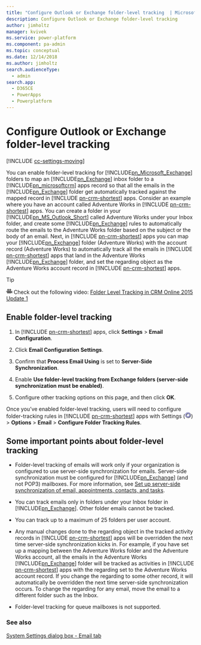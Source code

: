 ```yaml
---
title: "Configure Outlook or Exchange folder-level tracking  | MicrosoftDocs"
description: Configure Outlook or Exchange folder-level tracking 
author: jimholtz
manager: kvivek
ms.service: power-platform
ms.component: pa-admin
ms.topic: conceptual
ms.date: 12/14/2018
ms.author: jimholtz
search.audienceType: 
  - admin
search.app: 
  - D365CE
  - PowerApps
  - Powerplatform
---
```

# Configure Outlook or Exchange folder-level tracking 

[!INCLUDE [cc-settings-moving](../includes/cc-settings-moving.md)] 

You can enable folder-level tracking for [!INCLUDE[pn_Microsoft_Exchange](../includes/pn-microsoft-exchange.md)] folders to map an [!INCLUDE[pn_Exchange](../includes/pn-exchange.md)] inbox folder to a [!INCLUDE[pn_microsoftcrm](../includes/pn-dynamics-crm.md)] apps record so that all the emails in the [!INCLUDE[pn_Exchange](../includes/pn-exchange.md)] folder get automatically tracked against the mapped record in [!INCLUDE [pn-crm-shortest](../includes/pn-crm-shortest.md)] apps. Consider an example where you have an account called Adventure Works in [!INCLUDE [pn-crm-shortest](../includes/pn-crm-shortest.md)] apps. You can create a folder in your [!INCLUDE[pn_MS_Outlook_Short](../includes/pn-ms-outlook-short.md)] called Adventure Works under your Inbox folder, and create some [!INCLUDE[pn_Exchange](../includes/pn-exchange.md)] rules to automatically route the emails to the Adventure Works folder based on the subject or the body of an email. Next, in [!INCLUDE [pn-crm-shortest](../includes/pn-crm-shortest.md)] apps you can map your [!INCLUDE[pn_Exchange](../includes/pn-exchange.md)] folder (Adventure Works) with the account record (Adventure Works) to automatically track all the emails in [!INCLUDE [pn-crm-shortest](../includes/pn-crm-shortest.md)] apps that land in the Adventure Works [!INCLUDE[pn_Exchange](../includes/pn-exchange.md)] folder, and set the regarding object as the Adventure Works account record in [!INCLUDE [pn-crm-shortest](../includes/pn-crm-shortest.md)] apps.  
  
> [!TIP]
> ![Video symbol](../admin/media/video-thumbnail-4.png "Video symbol") Check out the following video: [Folder Level Tracking in CRM Online 2015 Update 1](https://youtu.be/HiNpINvFKq8)  
  
## Enable folder-level tracking  
  
1. In [!INCLUDE [pn-crm-shortest](../includes/pn-crm-shortest.md)] apps, click **Settings** > **Email Configuration**.  
  
2. Click **Email Configuration Settings**.  
  
3. Confirm that **Process Email Using** is set to **Server-Side Synchronization**.  
  
4. Enable **Use folder-level tracking from Exchange folders (server-side synchronization must be enabled)**.  
  
5. Configure other tracking options on this page, and then click **OK**.  
  
Once you’ve enabled folder-level tracking, users will need to configure folder-tracking rules in [!INCLUDE [pn-crm-shortest](../includes/pn-crm-shortest.md)] apps with Settings (![Gear button](../admin/media/selection-rule-gear.gif "Gear button")) > **Options** > **Email** > **Configure Folder Tracking Rules**.  
  
## Some important points about folder-level tracking  
  
- Folder-level tracking of emails will work only if your organization is configured to use server-side synchronization for emails. Server-side synchronization must be configured for [!INCLUDE[pn_Exchange](../includes/pn-exchange.md)] (and not POP3) mailboxes. For more information, see [Set up server-side synchronization of email, appointments, contacts, and tasks](../admin/set-up-server-side-synchronization-of-email-appointments-contacts-and-tasks.md).  
  
- You can track emails only in folders under your Inbox folder in [!INCLUDE[pn_Exchange](../includes/pn-exchange.md)]. Other folder emails cannot be tracked.  
  
- You can track up to a maximum of 25 folders per user account.  
  
- Any manual changes done to the regarding object in the tracked activity records in [!INCLUDE [pn-crm-shortest](../includes/pn-crm-shortest.md)] apps will be overridden the next time server-side synchronization kicks in. For example, if you have set up a mapping between the Adventure Works folder and the Adventure Works account, all the emails in the Adventure Works [!INCLUDE[pn_Exchange](../includes/pn-exchange.md)] folder will be tracked as activities in [!INCLUDE [pn-crm-shortest](../includes/pn-crm-shortest.md)] apps with the regarding set to the Adventure Works account record. If you change the regarding to some other record, it will automatically be overridden the next time server-side synchronization occurs. To change the regarding for any email, move the email to a different folder such as the Inbox.  

- Folder-level tracking for queue mailboxes is not supported.  
  
### See also  
 [System Settings dialog box - Email tab](/dynamics365/customer-engagement/admin/system-settings-dialog-box-email-tab.md)   
